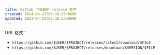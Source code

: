 ```yaml
---
title: Github 下载最新 release 文件
created: 2024-04-23T05:18:33+0800
updated: 2024-04-23T05:18:33+0800
---
```



URL 格式：

- `https://github.com/$USER/$PROJECT/releases/latest/download/$FILE`
- `https://github.com/$USER/$PROJECT/releases/download/$VERSION/$FILE`
